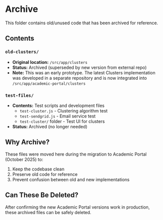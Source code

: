 # Archive

This folder contains old/unused code that has been archived for reference.

## Contents

### `old-clusters/`
- **Original location:** `/src/app/clusters`
- **Status:** Archived (superseded by new version from external repo)
- **Note:** This was an early prototype. The latest Clusters implementation was developed in a separate repository and is now integrated into `/src/app/academic-portal/clusters`

### `test-files/`
- **Contents:** Test scripts and development files
  - `test-cluster.js` - Clustering algorithm test
  - `test-sendgrid.js` - Email service test
  - `test-cluster/` folder - Test UI for clusters
- **Status:** Archived (no longer needed)

## Why Archive?

These files were moved here during the migration to Academic Portal (October 2025) to:
1. Keep the codebase clean
2. Preserve old code for reference
3. Prevent confusion between old and new implementations

## Can These Be Deleted?

After confirming the new Academic Portal versions work in production, these archived files can be safely deleted.

